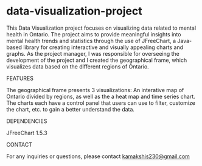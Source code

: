 # data-visualization-project

This Data Visualization project focuses on visualizing data related to mental health in Ontario. 
The project aims to provide meaningful insights into mental health trends and statistics through the use of JFreeChart, 
a Java-based library for creating interactive and visually appealing charts and graphs. As the project manager, I 
was responsible for overseeing the development of the project and I created the geographical frame, which visualizes data based
on the different regions of Ontario.

FEATURES 

The geographical frame presents 3 visualizations: An interative map of Ontario divided by regions, as well as the a heat 
map and time series chart. The charts each have a control panel that users can use to filter, customize the chart, etc. to
gain a better understand the data.

DEPENDENCIES 

JFreeChart 1.5.3 

CONTACT 

For any inquiries or questions, please contact kamakshis230@gmail.com
